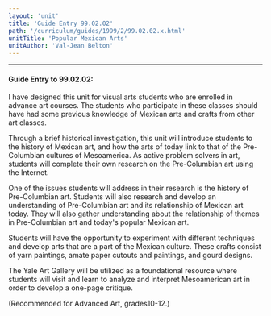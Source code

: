 ```yaml
---
layout: 'unit'
title: 'Guide Entry 99.02.02'
path: '/curriculum/guides/1999/2/99.02.02.x.html'
unitTitle: 'Popular Mexican Arts'
unitAuthor: 'Val-Jean Belton'
---
```


<body>
<hr/>
 <h4>
  Guide Entry to 99.02.02:
 </h4>
 I have designed this unit for visual arts students who are enrolled in advance art courses.  The students who participate in these classes should have had some previous knowledge of Mexican arts and crafts from other art classes.
 <p>
  Through a brief historical investigation, this unit will introduce students to the history of Mexican art, and how the arts of today link to that of the Pre-Columbian cultures of Mesoamerica.  As active problem solvers in art, students will complete their own research on the Pre-Columbian art using the Internet.
 </p>
 <p>
  One of the issues students will address in their research is the history of Pre-Columbian art.  Students will also research and develop an understanding of Pre-Columbian art and its relationship of Mexican art today.  They will also gather understanding about the relationship of themes in Pre-Columbian art and today's popular Mexican art.
 </p>
 <p>
  Students will have the opportunity to experiment with different techniques and develop arts that are a part of the Mexican culture.  These crafts consist of yarn paintings, amate paper cutouts and paintings, and gourd designs.
 </p>
 <p>
  The Yale Art Gallery will be utilized as a foundational resource where students will visit and learn to analyze and interpret Mesoamerican art in order to develop a one-page critique.
 </p>
 <p>
  (Recommended for Advanced Art, grades10-12.)
 </p>

</body>
